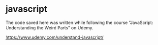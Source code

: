 # javascript

The code saved here was written while following the course "JavaScript: Understanding the Weird Parts" on Udemy.

https://www.udemy.com/understand-javascript/
